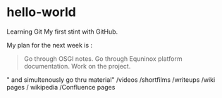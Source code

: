 # hello-world
Learning Git
My first stint with GitHub. 

My plan for the next week is : 

> Go through OSGI notes. 
> Go through Equninox platform documentation.
> Work on the project.

" and simultenously go thru material" 
 /videos 
 /shortfilms 
 /writeups
 /wiki pages
 /
wikipedia /Confluence pages
